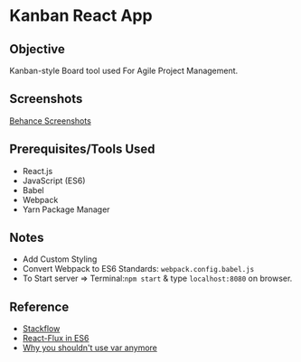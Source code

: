 # Kanban React App

## Objective
Kanban-style Board tool used For Agile Project Management.

## Screenshots
[Behance Screenshots](https://www.behance.net/gallery/46203375/Kanban-React)

## Prerequisites/Tools Used
* React.js
* JavaScript (ES6)
* Babel
* Webpack
* Yarn Package Manager

## Notes
* Add Custom Styling
* Convert Webpack to ES6 Standards: `webpack.config.babel.js`
* To Start server => Terminal:`npm start` & type `localhost:8080` on browser.

## Reference
* [Stackflow](http://stackoverflow.com/questions/31903692/how-to-use-es6-in-webpack-config)
* [React-Flux in ES6](https://medium.com/@ColeMurray/react-flux-in-es6-pt-1-2-e2a7b4aa074e#.9yd4vkggf)
* [Why you shouldn't use var anymore](https://hackernoon.com/why-you-shouldnt-use-var-anymore-f109a58b9b70#.kxwobr38y)
